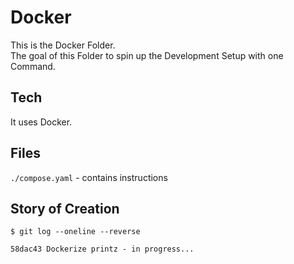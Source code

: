 # Docker

This is the Docker Folder.  
The goal of this Folder to spin up the Development Setup with one Command.

## Tech 

It uses Docker.

## Files

`./compose.yaml` - contains instructions


## Story of Creation

```
$ git log --oneline --reverse

58dac43 Dockerize printz - in progress...
```
